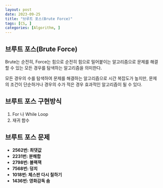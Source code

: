 ```yaml
---
layout: post
date: 2023-09-25
title: "브루트 포스(Brute Force)"
tags: [CS, ]
categories: [Algorithm, ]
---
```



## 브루트 포스(Brute Force)


Brute는 순전히, Force는 힘으로 순전히 힘으로 밀어붙이는 알고리즘으로 문제를 해결할 수 있는 모든 경우를 탐색하는 알고리즘을 의미한다.


모든 경우의 수를 탐색하여 문제를 해결하는 알고리즘으로 시간 복잡도가 높지만, 문제의 조건이 단순하거나 경우의 수가 적은 경우 효과적인 알고리즘이 될 수 있다.



## 브루트 포스 구현방식

1. For 나 While Loop
2. 재귀 함수


## 브루트 포스 문제

- **2562번: 최댓값**
- **2231번: 분해합**
- **2798번: 블랙잭**
- **7568번: 덩치**
- **1018번: 체스판 다시 칠하기**
- **1436번: 영화감독 숌**

